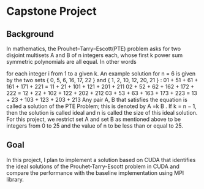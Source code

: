 # Capstone Project


## Background
In mathematics, the Prouhet–Tarry–Escott(PTE) problem asks for two disjoint multisets A and B of n integers each, whose first k power sum symmetric polynomials are all equal. In other words 

for each integer i from 1 to a given k. An example solution for n = 6 is given by the two sets { 0, 5, 6, 16, 17, 22 } and { 1, 2, 10, 12, 20, 21 } :
01 + 51 + 61 + 161 + 171 + 221 = 11 + 21 + 101 + 121 + 201 + 211
02 + 52 + 62 + 162 + 172 + 222 = 12 + 22 + 102 + 122 + 202 + 212
03 + 53 + 63 + 163 + 173 + 223 = 13 + 23 + 103 + 123 + 203 + 213
Any pair A, B that satisfies the equation is called a solution of the PTE Problem; this is denoted by A =k B . If k = n − 1, then the solution is called ideal and n is called the size of this ideal solution. 
For this project, we restrict set A and set B as mentioned above to be integers from 0 to 25 and the value of n to be less than or equal to 25. 

## Goal
In this project, I plan to implement a solution based on CUDA that identifies the ideal solutions of the Prouhet-Tarry-Escott problem in CUDA and compare the performance with the baseline implementation using MPI library.